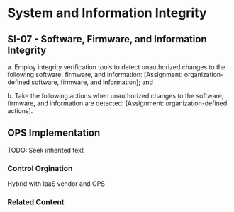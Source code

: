 # System and Information Integrity
## SI-07 - Software, Firmware, and Information Integrity

a. Employ integrity verification tools to detect unauthorized changes to the following software, firmware, and information: [Assignment: organization-defined software, firmware, and information]; and

b. Take the following actions when unauthorized changes to the software, firmware, and information are detected: [Assignment: organization-defined actions].

## OPS Implementation

TODO: Seek inherited text

### Control Orgination

Hybrid with IaaS vendor and OPS

### Related Content
